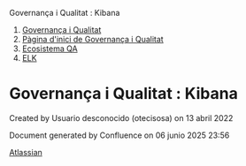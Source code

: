 Governança i Qualitat : Kibana  

1.  [Governança i Qualitat](index.md)
2.  [Pàgina d'inici de Governança i Qualitat](64980748.md)
3.  [Ecosistema QA](Ecosistema-QA_64981005.md)
4.  [ELK](ELK_64981015.md)

Governança i Qualitat : Kibana
==============================

Created by Usuario desconocido (otecisosa) on 13 abril 2022

Document generated by Confluence on 06 junio 2025 23:56

[Atlassian](http://www.atlassian.com/)
